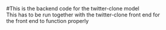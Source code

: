 #This is the backend code for the twitter-clone model
<br>
This has to be run together with the twitter-clone front end for
<br>
the front end to function properly
